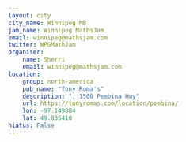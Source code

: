 ```yaml
---
layout: city
city_name: Winnipeg MB
jam_name: Winnipeg MathsJam
email: winnipeg@mathsjam.com
twitter: WPGMathJam
organiser:
    name: Sherri
    email: winnipeg@mathsjam.com
location:
    group: north-america
    pub_name: "Tony Roma's"
    description: ", 1500 Pembina Hwy"
    url: https://tonyromas.com/location/pembina/
    lon: -97.149884
    lat: 49.835410
hiatus: False
---
```

